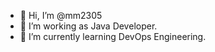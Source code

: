 - 👋 Hi, I’m @mm2305
- 👀 I’m working as Java Developer.
- 🌱 I’m currently learning DevOps Engineering.
